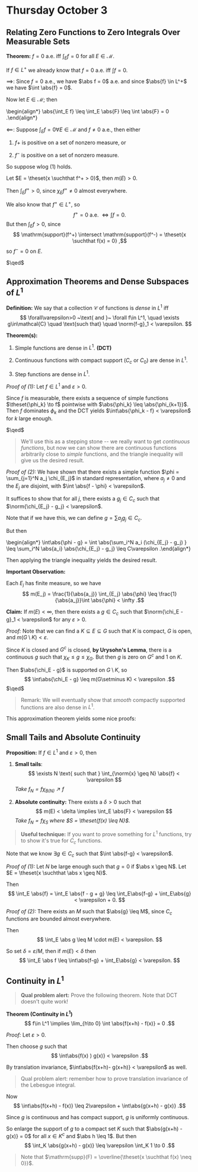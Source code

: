 # Thursday October 3

## Relating Zero Functions to Zero Integrals Over Measurable Sets
**Theorem:**
$f = 0$ a.e. iff $\int_E f = 0$ for all $E\in\mathcal{M}$.

If $f \in L^+$ we already know that $f=0$ a.e. iff $\int f = 0$.

$\implies$: 
Since $f = 0$ a.e., we have $\abs f = 0$ a.e. and since $\abs{f} \in L^+$ we have $\int \abs{f} = 0$.

Now let $E \in \mathcal{M}$; then

\begin{align*}
\abs{\int_E f} \leq \int_E \abs{F} \leq \int \abs{F} = 0
.\end{align*}

$\impliedby$:
Suppose $\int_E f = 0 \forall E \in \mathcal{M}$ and $f\neq 0$ a.e., then either

1. $f+$ is positive on a set of nonzero measure, or

2. $f^-$ is positive on a set of nonzero measure.

So suppose wlog (1) holds.

Let $E = \theset{x \suchthat f^+ > 0}$, then $m(E) > 0$.

Then $\int_E f^+ > 0$, since $\chi_E f^+ \neq 0$ almost everywhere.

We also know that $f^+ \in L^+$, so 
$$
f^+ = 0 \text{ a.e. } \iff \int f = 0
.$$
But then $\int _E f > 0$, since 
$$
\mathrm{support}(f^+) \intersect \mathrm{support}(f^-) = \theset{x \suchthat f(x) = 0}
,$$ 
so $f^- = 0$ on $E$. 

$\qed$

## Approximation Theorems and Dense Subspaces of $L^1$

**Definition:**
We say that a collection $\mathcal{C}$ of functions is *dense* in $L^1$ iff
$$
\forall\varepsilon>0 ~\text{ and }~ \forall f\in L^1,
\quad \exists g\in\mathcal{C} 
\quad \text{such that} \quad \norm{f-g}_1 < \varepsilon.
$$

**Theorem(s):**

1. Simple functions are dense in $L^1$. **(DCT)**

2. Continuous functions with compact support ($C_c$ or $C_0$) are dense in $L^1$.

3. Step functions are dense in $L^1$.

*Proof of (1):*
Let $f\in L^1$ and $\varepsilon > 0$.

Since $f$ is measurable, there exists a sequence of simple functions $\theset{\phi_k} \to f$ pointwise with $\abs{\phi_k} \leq \abs{\phi_{k+1}}$.
Then $f$ dominates $\phi_k$ and the DCT yields $\int\abs{\phi_k - f} < \varepsilon$ for $k$ large enough.

$\qed$

> We'll use this as a stepping stone -- we really want to get *continuous functions*, but now we can show there are continuous functions arbitrarily close to *simple* functions, and the triangle inequality will give us the desired result.

*Proof of (2):*
We have shown that there exists a simple function $\phi = \sum_{j=1}^N a_j \chi_{E_j}$ in standard representation, where $a_j \neq 0$ and the $E_j$ are disjoint, with $\int \abs{f - \phi} < \varepsilon$.

It suffices to show that for all $j$, there exists a $g_j \in C_c$ such that $\norm{\chi_{E_j} - g_j} < \varepsilon$.

Note that if we have this, we can define $g = \sum a_j g_j \in C_c$. 

But then

\begin{align*}
\int\abs{\phi - g} = \int \abs{\sum_i^N a_i (\chi_{E_j} - g_j) } \leq \sum_i^N \abs{a_i} \abs{\chi_{E_j} - g_j} \leq C\varepsilon
.\end{align*}


Then applying the triangle inequality yields the desired result.

**Important Observation:**

Each $E_j$ has finite measure, so we have 
$$
m(E_j) = \frac{1}{\abs{a_j}} \int_{E_j} \abs{\phi} \leq \frac{1}{\abs{a_j}}\int \abs{\phi} < \infty
.$$

**Claim:**
If $m(E) < \infty$, then there exists a $g\in C_c$ such that $\norm{\chi_E - g}_1 < \varepsilon$ for any $\varepsilon > 0$.

*Proof:*
Note that we can find a $K \subseteq E \subseteq G$ such that $K$ is compact, $G$ is open, and $m(G\setminus K) < \varepsilon$.

Since $K$ is closed and $G^c$ is closed, **by Urysohn's Lemma**, there is a continuous $g$ such that $\chi_K \leq g \leq \chi_G$.
But then $g$ is zero on $G^c$ and 1 on $K$.

Then $\abs{\chi_E - g}$ is supported on $G\setminus K$, so 
$$
\int\abs{\chi_E - g} \leq m(G\setminus K) < \varepsilon
.$$ 
$\qed$

> Remark: We will eventually show that *smooth* compactly supported functions are also dense in $L^1$.

This approximation theorem yields some nice proofs:

## Small Tails and Absolute Continuity

**Proposition:**
If $f\in L^1$ and $\varepsilon > 0$, then 

1. **Small tails**: 
$$
\exists N \text{ such that } \int_{\norm{x} \geq N} \abs{f} < \varepsilon
$$ 
  *Take $f_N = f\chi_{B(N)} \nearrow f$*

2. **Absolute continuity:** 
There exists a $\delta > 0$ such that 
$$
m(E) < \delta \implies \int_E \abs{F} < \varepsilon
$$ 
  *Take $f_N = f\chi_S$ where $S = \theset{f(x) \leq N}$.*

> **Useful technique:** If you want to prove something for $L^1$ functions, try to show it's true for $C_c$ functions.

Note that we know $\exists g\in C_c$ such that $\int \abs{f-g} < \varepsilon$.

*Proof of (1):*
Let $N$ be large enough such that $g=0$ if $\abs x \geq N$.
Let $E = \theset{x \suchthat \abs x \geq N}$.

Then
$$
\int_E \abs{f} = \int_E \abs{f - g + g} \leq \int_E\abs{f-g} + \int_E\abs{g} < \varepsilon  + 0.
$$

*Proof of (2):*
There exists an $M$ such that $\abs{g} \leq M$, since $C_c$ functions are bounded almost everywhere.

Then 
$$
\int_E \abs g \leq M \cdot m(E) < \varepsilon.
$$

So set $\delta = \varepsilon/M$, then if $m(E) < \delta$ then
$$
\int_E \abs f \leq \int\abs{f-g} + \int_E\abs{g} < \varepsilon.
$$

## Continuity in $L^1$

> **Qual problem alert:** Prove the following theorem. 
Note that DCT doesn't quite work!

**Theorem (Continuity in $L^1$)**
$$
f\in L^1 \implies \lim_{h\to 0} \int \abs{f(x+h) - f(x)} = 0
.$$

*Proof:*
Let $\varepsilon > 0$. 

Then choose $g$ such that 
$$
\int\abs{f(x) ) g(x)} < \varepsilon
.$$

By translation invariance, $\int\abs{f(x+h)- g(x+h)} < \varepsilon$ as well.

> Qual problem alert: remember how to prove translation invariance of the Lebesgue integral.

Now 
$$
\int\abs{f(x+h) - f(x)} \leq 2\varepsilon + \int\abs{g(x+h) - g(x)}
.$$

Since $g$ is continuous and has compact support, $g$ is uniformly continuous.

So enlarge the support of $g$ to a compact set $K$ such that $\abs{g(x+h) - g(x)} = 0$ for all $x\in K^c$ and $\abs h \leq 1$.
But then 
$$
\int_K \abs{g(x+h) - g(x)} \leq \varepsilon \int_K 1 \to 0
.$$

> Note that $\mathrm{supp}(F) = \overline{\theset{x \suchthat f(x) \neq 0}}$.
